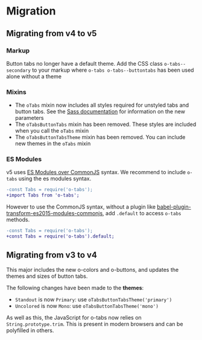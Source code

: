 
# Migration

## Migrating from v4 to v5

### Markup

Button tabs no longer have a default theme. Add the CSS class `o-tabs--secondary` to your markup where `o-tabs o-tabs--buttontabs` has been used alone without a theme

### Mixins

- The `oTabs` mixin now includes all styles required for unstyled tabs and button tabs. See the [Sass documentation](README.md#sass) for information on the new parameters
- The `oTabsButtonTabs` mixin has been removed. These styles are included when you call the `oTabs` mixin
- The `oTabsButtonTabsTheme` mixin has been removed. You can include new themes in the `oTabs` mixin

### ES Modules

v5 uses [ES Modules over CommonJS](https://hacks.mozilla.org/2018/03/es-modules-a-cartoon-deep-dive/) syntax. We recommend to include `o-tabs` using the es modules syntax.

```diff
-const Tabs = require('o-tabs');
+import Tabs from 'o-tabs';
```

However to use the CommonJS syntax, without a plugin like [babel-plugin-transform-es2015-modules-commonjs](https://babeljs.io/docs/en/babel-plugin-transform-es2015-modules-commonjs), add `.default` to access `o-tabs` methods.

```diff
-const Tabs = require('o-tabs');
+const Tabs = require('o-tabs').default;
```

## Migrating from v3 to v4

This major includes the new o-colors and o-buttons, and updates the themes and sizes of button tabs.

The following changes have been made to the **themes**:

- `Standout` is now `Primary`: use `oTabsButtonTabsTheme('primary')`
- `Uncolored` is now `Mono`: use `oTabsButtonTabsTheme('mono')`

As well as this, the JavaScript for o-tabs now relies on `String.prototype.trim`. This is present in modern browsers and can be polyfilled in others.
